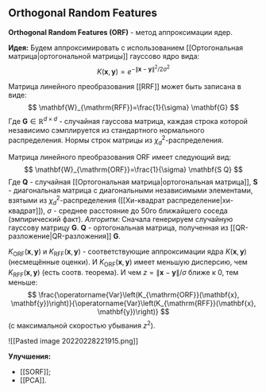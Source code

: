 ## Orthogonal Random Features
**Orthogonal Random Features (ORF)** - метод аппроксимации ядер.

**Идея:** Будем аппроксимировать с использованием [[Ортогональная матрица|ортогональной матрицы]] гауссово ядро вида:
$$
K(\mathbf{x}, \mathbf{y})=e^{-\|\mathbf{x}-\mathbf{y}\|^{2} / 2 \sigma^{2}}
$$

Матрица линейного преобразования [[RRF]] может быть записана в виде:
$$
\mathbf{W}_{\mathrm{RFF}}=\frac{1}{\sigma} \mathbf{G}
$$
Где $\mathbf{G} \in \mathbb{R}^{d \times d}$ - случайная гауссова матрица, каждая строка которой независимо сэмплируется из стандартного нормального распределения. Нормы строк матрицы из $\chi^2_d$-распределения.

Матрица линейного преобразования ORF имеет
следующий вид:
$$
\mathbf{W}_{\mathrm{ORF}}=\frac{1}{\sigma} \mathbf{S Q}
$$
Где $\mathbf{Q}$ - случайная [[Ортогональная матрица|ортогональная матрица]], $\mathbf{S}$ - диагональная матрица с диагональными независимыми элементами, взятыми из $\chi^2_d$-распределения ([[Хи-квадрат распределение|хи-квадрат]]), $\sigma$ -  среднее расстояние до 50го ближайшего соседа (эмпирический факт). 
*Алгоритм*: Сначала генерируем случайную гауссову матрицу $\mathbf{G}$. $\mathbf{Q}$ - ортогональная матрица, полученная из [[QR-разложение|QR-разложения]] $\mathbf{G}$. 

$K_{\mathrm{ORF}}(\mathbf{x}, \mathbf{y})$ и $K_{\mathrm{RFF}}(\mathbf{x}, \mathbf{y})$ - соответствующие аппроксимации ядра $K(\mathbf{x}, \mathbf{y})$ (несмещённые оценки). И $K_{\mathrm{ORF}}(\mathbf{x}, \mathbf{y})$ имеет меньшую дисперсию, чем $K_{\mathrm{RFF}}(\mathbf{x}, \mathbf{y})$ (есть соотв. теорема). И чем $z=\|\mathbf{x}-\mathbf{y}\| / \sigma$ ближе к $0$, тем меньше:
$$
\frac{\operatorname{Var}\left(K_{\mathrm{ORF}}(\mathbf{x}, \mathbf{y})\right)}{\operatorname{Var}\left(K_{\mathrm{RFF}}(\mathbf{x}, \mathbf{y})\right)}
$$
(с максимальной скоростью убывания $z^2$).

![[Pasted image 20220228221915.png]]

**Улучшения:** 
* [[SORF]];
* [[PCA]].